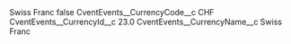 <?xml version="1.0" encoding="UTF-8"?>
<CustomMetadata xmlns="http://soap.sforce.com/2006/04/metadata" xmlns:xsi="http://www.w3.org/2001/XMLSchema-instance" xmlns:xsd="http://www.w3.org/2001/XMLSchema">
    <label>Swiss Franc</label>
    <protected>false</protected>
    <values>
        <field>CventEvents__CurrencyCode__c</field>
        <value xsi:type="xsd:string">CHF</value>
    </values>
    <values>
        <field>CventEvents__CurrencyId__c</field>
        <value xsi:type="xsd:double">23.0</value>
    </values>
    <values>
        <field>CventEvents__CurrencyName__c</field>
        <value xsi:type="xsd:string">Swiss Franc</value>
    </values>
</CustomMetadata>
